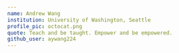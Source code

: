 ```yaml
---
name: Andrew Wang
institution: University of Washington, Seattle
profile_pic: octocat.png
quote: Teach and be taught. Empower and be empowered.
github_user: aywang224
---
```

